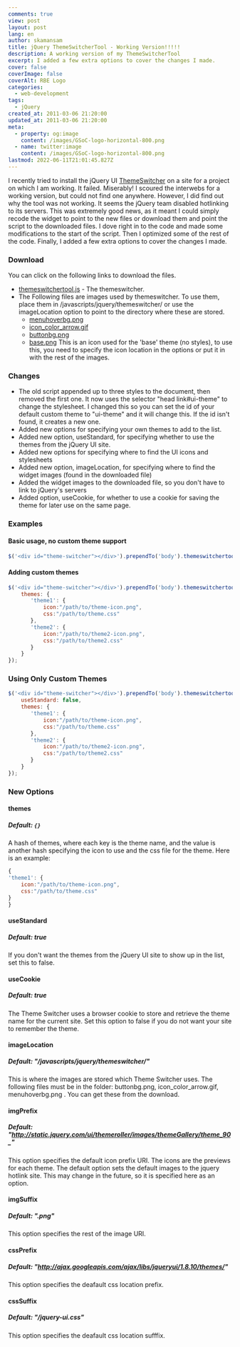 ```yaml
---
comments: true
view: post
layout: post
lang: en
author: skamansam
title: jQuery ThemeSwitcherTool - Working Version!!!!!
description: A working version of my ThemeSwitcherTool
excerpt: I added a few extra options to cover the changes I made.
cover: false
coverImage: false
coverAlt: RBE Logo
categories:
  - web-development
tags:
  - jQuery
created_at: 2011-03-06 21:20:00
updated_at: 2011-03-06 21:20:00
meta:
  - property: og:image
    content: /images/GSoC-logo-horizontal-800.png
  - name: twitter:image
    content: /images/GSoC-logo-horizontal-800.png
lastmod: 2022-06-11T21:01:45.827Z
---
```


I recently tried to install the jQuery UI
[ThemeSwitcher](tp://docs.jquery.com/UI/Theming/ThemeSwitcher) on a site for a
project on which I am working. It failed. Miserably! I scoured the interwebs for
a working version, but could not find one anywhere. However, I did find out why
the tool was not working. It seems the jQuery team disabled hotlinking to its
servers. This was extremely good news, as it meant I could simply recode the
widget to point to the new files or download them and point the script to the
downloaded files.  I dove right in to the code and made some modifications to
the start of the script. Then I optimized some of the rest of the code. Finally,
I added a few extra options to cover the changes I made.

### Download
You can click on the following links to download the files.

* [themeswitchertool.js](http://blog.rbe.homeip.net/wp-content/uploads/2011/03/themeswitchertool.js) - The themeswitcher.
* The Following files are images used by themeswitcher. To use them, place them
  in /javascripts/jquery/themeswitcher/ or use the imageLocation option to point
  to the directory where these are stored.
  * [menuhoverbg.png](/files/themeswitcher/menuhoverbg.png)
  * [icon_color_arrow.gif](/files/themeswitcher/icon_color_arrow.gif)
  * [buttonbg.png](/files/themeswitcher/buttonbg.png)
  * [base.png](/files/themeswitcher/base.png) This is an icon used for the
    'base' theme (no styles), to use this, you need to specify the icon location
    in the options or put it in with the rest of the images.

### Changes
* The old script appended up to three styles to the document, then removed the
  first one. It now uses the selector "head link#ui-theme" to change the
  stylesheet. I changed this so you can set the id of your default custom theme
  to "ui-theme" and it will change this. If the id isn't found, it creates a new
  one.
* Added new options for specifying your own themes to add to the list.
* Added new option, useStandard, for specifying whether to use the themes from the jQuery UI site.
* Added new options for specifying where to find the UI icons and stylesheets
* Added new option, imageLocation, for specifying where to find the widget images (found in the downloaded file)
* Added the widget images to the downloaded file, so you don't have to link to jQuery's servers
* Added option, useCookie, for whether to use a cookie for saving the theme for later use on the same page.

### Examples
#### Basic usage, no custom theme support
```javascript
$('<div id="theme-switcher"></div>').prependTo('body').themeswitchertool( );
```

#### Adding custom themes
```javascript
$('<div id="theme-switcher"></div>').prependTo('body').themeswitchertool( {
    themes: {
       'theme1': {
           icon:"/path/to/theme-icon.png",
           css:"/path/to/theme.css"
       },
       'theme2': {
           icon:"/path/to/theme2-icon.png",
           css:"/path/to/theme2.css"
       }
    }
});
```

### Using Only Custom Themes
```javascript
$('<div id="theme-switcher"></div>').prependTo('body').themeswitchertool( {
    useStandard: false,
    themes: {
       'theme1': {
           icon:"/path/to/theme-icon.png",
           css:"/path/to/theme.css"
       },
       'theme2': {
           icon:"/path/to/theme2-icon.png",
           css:"/path/to/theme2.css"
       }
    }
});
```

### New Options

#### themes
##### Default: `{}`
A hash of themes, where each key is the theme name, and the value is another
hash specifying the icon to use and the css file for the theme. Here is an
example:
```javascript
{
'theme1': {
    icon:"/path/to/theme-icon.png",
    css:"/path/to/theme.css"
}
}
```
#### useStandard
##### Default: true
If you don't want the themes from the jQuery UI site to show up in the list, set this to false.
#### useCookie
##### Default: true
The Theme Switcher uses a browser cookie to store and retrieve the theme name
for the current site. Set this option to false if you do not want your site to
remember the theme.
#### imageLocation
##### Default: "/javascripts/jquery/themeswitcher/"
This is where the images are stored which Theme Switcher uses. The following
files must be in the folder: buttonbg.png, icon_color_arrow.gif, menuhoverbg.png
. You can get these from the download.
#### imgPrefix
##### Default: "http://static.jquery.com/ui/themeroller/images/themeGallery/theme_90_"
This option specifies the default icon prefix URI. The icons are the previews
for each theme. The default option sets the default images to the jquery hotlink
site. This may change in the future, so it is specified here as an option.
#### imgSuffix
##### Default: ".png"
This option specifies the rest of the image URI.
#### cssPrefix
##### Default: "http://ajax.googleapis.com/ajax/libs/jqueryui/1.8.10/themes/"
This option specifies the deafault css location prefix.
#### cssSuffix
##### Default: "/jquery-ui.css"
This option specifies the deafault css location sufffix.

